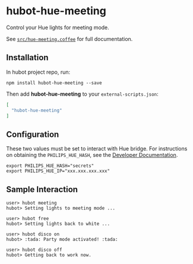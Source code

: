 # hubot-hue-meeting

Control your Hue lights for meeting mode.

See [`src/hue-meeting.coffee`](src/hue-meeting.coffee) for full documentation.

## Installation

In hubot project repo, run:

`npm install hubot-hue-meeting --save`

Then add **hubot-hue-meeting** to your `external-scripts.json`:

```json
[
  "hubot-hue-meeting"
]
```

## Configuration

These two values must be set to interact with Hue bridge. For instructions on obtaining the `PHILIPS_HUE_HASH`, see the [Developer Documentation](http://www.developers.meethue.com/philips-hue-api).

```
export PHILIPS_HUE_HASH="secrets"
export PHILIPS_HUE_IP="xxx.xxx.xxx.xxx"
```

## Sample Interaction

```
user> hubot meeting
hubot> Setting lights to meeting mode ...

user> hubot free
hubot> Setting lights back to white ...

user> hubot disco on
hubot> :tada: Party mode activated! :tada:

user> hubot disco off
hubot> Getting back to work now.
```
